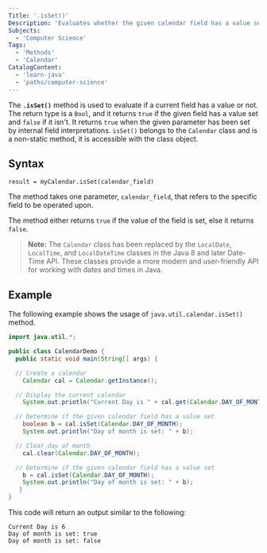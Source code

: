 ```yaml
---
Title: '.isSet()'
Description: 'Evaluates whether the given calendar field has a value set or not.'
Subjects:
  - 'Computer Science'
Tags:
  - 'Methods'
  - 'Calendar'
CatalogContent:
  - 'learn-java'
  - 'paths/computer-science'
---
```


The **`.isSet()`** method is used to evaluate if a current field has a value or not. The return type is a `Bool`, and it returns `true` if the given field has a value set and `false` if it isn't. It returns `true` when the given parameter has been set by internal field interpretations. `isSet()` belongs to the `Calendar` class and is a non-static method, it is accessible with the class object.

## Syntax

```pseudo
result = myCalendar.isSet(calendar_field)
```

The method takes one parameter, `calendar_field`, that refers to the specific field to be operated upon.

The method either returns `true` if the value of the field is set, else it returns `false`.

> **Note:** The `Calendar` class has been replaced by the `LocalDate`, `LocalTime`, and `LocalDateTime` classes in the Java 8 and later Date-Time API. These classes provide a more modern and user-friendly API for working with dates and times in Java.

## Example

The following example shows the usage of `java.util.calendar.isSet()` method.

```java
import java.util.*;

public class CalendarDemo {
  public static void main(String[] args) {

  // Create a calendar
    Calendar cal = Calendar.getInstance();

  // Display the current calendar
    System.out.println("Current Day is " + cal.get(Calendar.DAY_OF_MONTH));

  // Determine if the given calendar field has a value set
    boolean b = cal.isSet(Calendar.DAY_OF_MONTH);
    System.out.println("Day of month is set: " + b);

  // Clear day of month
    cal.clear(Calendar.DAY_OF_MONTH);

  // Determine if the given calendar field has a value set
    b = cal.isSet(Calendar.DAY_OF_MONTH);
    System.out.println("Day of month is set: " + b);
   }
}
```

This code will return an output similar to the following:

```shell
Current Day is 6
Day of month is set: true
Day of month is set: false
```
